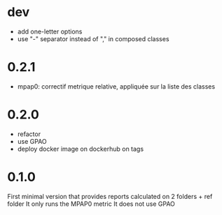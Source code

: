 # dev
- add one-letter options
- use "-" separator instead of "," in composed classes

# 0.2.1
- mpap0: correctif metrique relative, appliquée sur la liste des classes

# 0.2.0
- refactor
- use GPAO
- deploy docker image on dockerhub on tags

# 0.1.0

First minimal version that provides reports calculated on 2 folders + ref folder
It only runs the MPAP0 metric
It does not use GPAO
